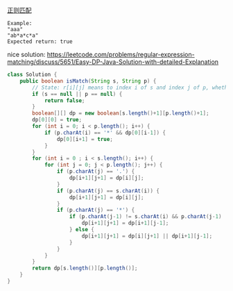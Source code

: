 [正则匹配](https://leetcode.com/problems/regular-expression-matching/description/)

```
Example:
"aaa"
"ab*a*c*a"
Expected return: true
```
nice solution: https://leetcode.com/problems/regular-expression-matching/discuss/5651/Easy-DP-Java-Solution-with-detailed-Explanation

```java
class Solution {
    public boolean isMatch(String s, String p) {
        // State: r[i][j] means to index i of s and index j of p, whether it match or not
        if (s == null || p == null) {
            return false;
        }
        boolean[][] dp = new boolean[s.length()+1][p.length()+1];
        dp[0][0] = true;
        for (int i = 0; i < p.length(); i++) {
            if (p.charAt(i) == '*' && dp[0][i-1]) {
                dp[0][i+1] = true;
            }
        }
        for (int i = 0 ; i < s.length(); i++) {
            for (int j = 0; j < p.length(); j++) {
                if (p.charAt(j) == '.') {
                    dp[i+1][j+1] = dp[i][j];
                }
                if (p.charAt(j) == s.charAt(i)) {
                    dp[i+1][j+1] = dp[i][j];
                }
                if (p.charAt(j) == '*') {
                    if (p.charAt(j-1) != s.charAt(i) && p.charAt(j-1) != '.') {
                        dp[i+1][j+1] = dp[i+1][j-1];
                    } else {
                        dp[i+1][j+1] = dp[i][j+1] || dp[i+1][j-1];
                    }
                }
            }
        }
        return dp[s.length()][p.length()];
    }
}
```
